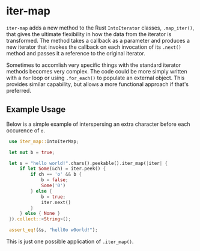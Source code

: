 # iter-map
`iter-map` adds a new method to the Rust `IntoIterator` classes, `.map_iter()`, that gives the ultimate flexibility in how the data from the iterator is transformed. The method takes a callback as a parameter and produces a new iterator that invokes the callback on each invocation of its `.next()` method and passes it a reference to the original iterator. 

Sometimes to accomlish very specific things with the standard iterator methods becomes very complex. The code could be more simply written with a `for` loop or using `.for_each()` to populate an external object. This provides similar capability, but allows a more functional approach if that's preferred.

## Example Usage

Below is a simple example of interspersing an extra character before each occurence of `o`.

```rust
 use iter_map::IntoIterMap;

 let mut b = true;

 let s = "hello world!".chars().peekable().iter_map(|iter| {
     if let Some(&ch) = iter.peek() {
         if ch == 'o' && b {
             b = false;
             Some('0')
         } else {
             b = true;
             iter.next()
         }
     } else { None }
 }).collect::<String>();

 assert_eq!(&s, "hell0o w0orld!");
```

This is just one possible application of `.iter_map()`.
